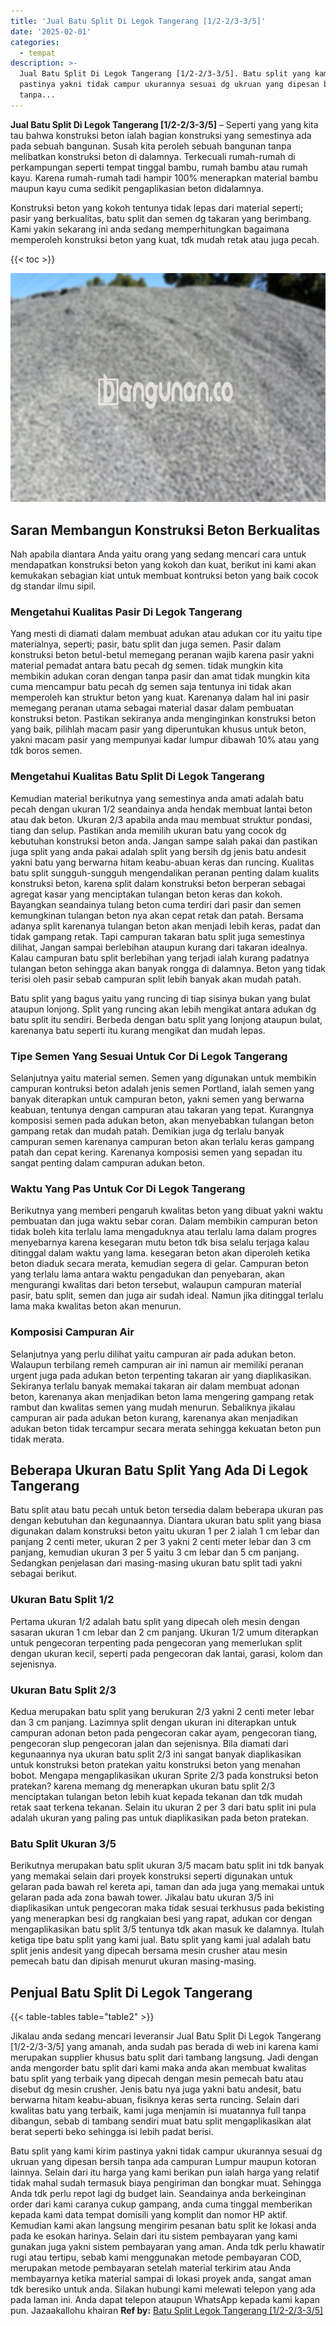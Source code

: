 ```yaml
---
title: 'Jual Batu Split Di Legok Tangerang [1/2-2/3-3/5]'
date: '2025-02-01'
categories:
  - tempat
description: >-
  Jual Batu Split Di Legok Tangerang [1/2-2/3-3/5]. Batu split yang kami kirim
  pastinya yakni tidak campur ukurannya sesuai dg ukruan yang dipesan bersih
  tanpa...
---
```


**Jual Batu Split Di Legok Tangerang \[1/2-2/3-3/5\]** – Seperti yang yang kita tau bahwa konstruksi beton ialah bagian konstruksi yang semestinya ada pada sebuah bangunan. Susah kita peroleh sebuah bangunan tanpa melibatkan konstruksi beton di dalamnya. Terkecuali rumah-rumah di perkampungan seperti tempat tinggal bambu, rumah bambu atau rumah kayu. Karena rumah-rumah tadi hampir 100% menerapkan material bambu maupun kayu cuma sedikit pengaplikasian beton didalamnya.

Konstruksi beton yang kokoh tentunya tidak lepas dari material seperti; pasir yang berkualitas, batu split dan semen dg takaran yang berimbang. Kami yakin sekarang ini anda sedang memperhitungkan bagaimana memperoleh konstruksi beton yang kuat, tdk mudah retak atau juga pecah.

{{< toc >}}

![Jual Batu Split Di Legok Tangerang [1/2-2/3-3/5]](/images/jual-batu-split-14.png)

## Saran Membangun Konstruksi Beton Berkualitas

Nah apabila diantara Anda yaitu orang yang sedang mencari cara untuk mendapatkan konstruksi beton yang kokoh dan kuat, berikut ini kami akan kemukakan sebagian kiat untuk membuat kontruksi beton yang baik cocok dg standar ilmu sipil.

### Mengetahui Kualitas Pasir Di Legok Tangerang

Yang mesti di diamati dalam membuat adukan atau adukan cor itu yaitu tipe materialnya, seperti; pasir, batu split dan juga semen. Pasir dalam konstruksi beton betul-betul memegang peranan wajib karena pasir yakni material pemadat antara batu pecah dg semen. tidak mungkin kita membikin adukan coran dengan tanpa pasir dan amat tidak mungkin kita cuma mencampur batu pecah dg semen saja tentunya ini tidak akan memperoleh kan struktur beton yang kuat. Karenanya dalam hal ini pasir memegang peranan utama sebagai material dasar dalam pembuatan konstruksi beton. Pastikan sekiranya anda menginginkan konstruksi beton yang baik, pilihlah macam pasir yang diperuntukan khusus untuk beton, yakni macam pasir yang mempunyai kadar lumpur dibawah 10% atau yang tdk boros semen.

### Mengetahui Kualitas Batu Split Di Legok Tangerang

Kemudian material berikutnya yang semestinya anda amati adalah batu pecah dengan ukuran 1/2 seandainya anda hendak membuat lantai beton atau dak beton. Ukuran 2/3 apabila anda mau membuat struktur pondasi, tiang dan selup. Pastikan anda memilih ukuran batu yang cocok dg kebutuhan konstruksi beton anda. Jangan sampe salah pakai dan pastikan juga split yang anda pakai adalah split yang bersih dg jenis batu andesit yakni batu yang berwarna hitam keabu-abuan keras dan runcing. Kualitas batu split sungguh-sungguh mengendalikan peranan penting dalam kualits konstruksi beton, karena split dalam konstruksi beton berperan sebagai agregat kasar yang menciptakan tulangan beton keras dan kokoh. Bayangkan seandainya tulang beton cuma terdiri dari pasir dan semen kemungkinan tulangan beton nya akan cepat retak dan patah. Bersama adanya split karenanya tulangan beton akan menjadi lebih keras, padat dan tidak gampang retak. Tapi campuran takaran batu split juga semestinya dilihat, Jangan sampai berlebihan ataupun kurang dari takaran idealnya. Kalau campuran batu split berlebihan yang terjadi ialah kurang padatnya tulangan beton sehingga akan banyak rongga di dalamnya. Beton yang tidak terisi oleh pasir sebab campuran split lebih banyak akan mudah patah.

Batu split yang bagus yaitu yang runcing di tiap sisinya bukan yang bulat ataupun lonjong. Split yang runcing akan lebih mengikat antara adukan dg batu split itu sendiri. Berbeda dengan batu split yang lonjong ataupun bulat, karenanya batu seperti itu kurang mengikat dan mudah lepas.

### Tipe Semen Yang Sesuai Untuk Cor Di Legok Tangerang

Selanjutnya yaitu material semen. Semen yang digunakan untuk membikin campuran kontruksi beton adalah jenis semen Portland, ialah semen yang banyak diterapkan untuk campuran beton, yakni semen yang berwarna keabuan, tentunya dengan campuran atau takaran yang tepat. Kurangnya komposisi semen pada adukan beton, akan menyebabkan tulangan beton gampang retak dan mudah patah. Demikian juga dg terlalu banyak campuran semen karenanya campuran beton akan terlalu keras gampang patah dan cepat kering. Karenanya komposisi semen yang sepadan itu sangat penting dalam campuran adukan beton.

### Waktu Yang Pas Untuk Cor Di Legok Tangerang

Berikutnya yang memberi pengaruh kwalitas beton yang dibuat yakni waktu pembuatan dan juga waktu sebar coran. Dalam membikin campuran beton tidak boleh kita terlalu lama mengaduknya atau terlalu lama dalam progres menyebarnya karena kesegaran mutu beton tdk bisa selalu terjaga kalau ditinggal dalam waktu yang lama. kesegaran beton akan diperoleh ketika beton diaduk secara merata, kemudian segera di gelar. Campuran beton yang terlalu lama antara waktu pengadukan dan penyebaran, akan mengurangi kwalitas dari beton tersebut, walaupun campuran material pasir, batu split, semen dan juga air sudah ideal. Namun jika ditinggal terlalu lama maka kwalitas beton akan menurun.

### Komposisi Campuran Air

Selanjutnya yang perlu dilihat yaitu campuran air pada adukan beton. Walaupun terbilang remeh campuran air ini namun air memiliki peranan urgent juga pada adukan beton terpenting takaran air yang diaplikasikan. Sekiranya terlalu banyak memakai takaran air dalam membuat adonan beton, karenanya akan menjadikan beton lama mengering gampang retak rambut dan kwalitas semen yang mudah menurun. Sebaliknya jikalau campuran air pada adukan beton kurang, karenanya akan menjadikan adukan beton tidak tercampur secara merata sehingga kekuatan beton pun tidak merata.

## Beberapa Ukuran Batu Split Yang Ada Di Legok Tangerang

Batu split atau batu pecah untuk beton tersedia dalam beberapa ukuran pas dengan kebutuhan dan kegunaannya. Diantara ukuran batu split yang biasa digunakan dalam konstruksi beton yaitu ukuran 1 per 2 ialah 1 cm lebar dan panjang 2 centi meter, ukuran 2 per 3 yakni 2 centi meter lebar dan 3 cm panjang, kemudian ukuran 3 per 5 yaitu 3 cm lebar dan 5 cm panjang. Sedangkan penjelasan dari masing-masing ukuran batu split tadi yakni sebagai berikut.

### Ukuran Batu Split 1/2

Pertama ukuran 1/2 adalah batu split yang dipecah oleh mesin dengan sasaran ukuran 1 cm lebar dan 2 cm panjang. Ukuran 1/2 umum diterapkan untuk pengecoran terpenting pada pengecoran yang memerlukan split dengan ukuran kecil, seperti pada pengecoran dak lantai, garasi, kolom dan sejenisnya.

### Ukuran Batu Split 2/3

Kedua merupakan batu split yang berukuran 2/3 yakni 2 centi meter lebar dan 3 cm panjang. Lazimnya split dengan ukuran ini diterapkan untuk campuran adonan beton pada pengecoran cakar ayam, pengecoran tiang, pengecoran slup pengecoran jalan dan sejenisnya. Bila diamati dari kegunaannya nya ukuran batu split 2/3 ini sangat banyak diaplikasikan untuk konstruksi beton pratekan yaitu konstruksi beton yang menahan bobot. Mengapa mengaplikasikan ukuran Sprite 2/3 pada konstruksi beton pratekan? karena memang dg menerapkan ukuran batu split 2/3 menciptakan tulangan beton lebih kuat kepada tekanan dan tdk mudah retak saat terkena tekanan. Selain itu ukuran 2 per 3 dari batu split ini pula adalah ukuran yang paling pas untuk diaplikasikan pada beton pratekan.

### Batu Split Ukuran 3/5

Berikutnya merupakan batu split ukuran 3/5 macam batu split ini tdk banyak yang memakai selain dari proyek konstruksi seperti digunakan untuk gelaran pada bawah rel kereta api, taman dan ada juga yang memakai untuk gelaran pada ada zona bawah tower. Jikalau batu ukuran 3/5 ini diaplikasikan untuk pengecoran maka tidak sesuai terkhusus pada bekisting yang menerapkan besi dg rangkaian besi yang rapat, adukan cor dengan mengaplikasikan batu split 3/5 tentunya tdk akan masuk ke dalamnya. Itulah ketiga tipe batu split yang kami jual. Batu split yang kami jual adalah batu split jenis andesit yang dipecah bersama mesin crusher atau mesin pemecah batu dan dipisah menurut ukuran masing-masing.

## Penjual Batu Split Di Legok Tangerang

{{< table-tables table="table2" >}}

Jikalau anda sedang mencari leveransir Jual Batu Split Di Legok Tangerang \[1/2-2/3-3/5\] yang amanah, anda sudah pas berada di web ini karena kami merupakan supplier khusus batu split dari tambang langsung. Jadi dengan anda mengorder batu split dari kami maka anda akan membuat kwalitas batu split yang terbaik yang dipecah dengan mesin pemecah batu atau disebut dg mesin crusher. Jenis batu nya juga yakni batu andesit, batu berwarna hitam keabu-abuan, fisiknya keras serta runcing. Selain dari kwalitas batu yang terbaik, kami juga menjamin isi muatannya full tanpa dibangun, sebab di tambang sendiri muat batu split mengaplikasikan alat berat seperti beko sehingga isi lebih padat berisi.

Batu split yang kami kirim pastinya yakni tidak campur ukurannya sesuai dg ukruan yang dipesan bersih tanpa ada campuran Lumpur maupun kotoran lainnya. Selain dari itu harga yang kami berikan pun ialah harga yang relatif tidak mahal sudah termasuk biaya pengiriman dan bongkar muat. Sehingga Anda tdk perlu repot lagi dg budget lain. Seandainya anda berkeinginan order dari kami caranya cukup gampang, anda cuma tinggal memberikan kepada kami data tempat domisili yang komplit dan nomor HP aktif. Kemudian kami akan langsung mengirim pesanan batu split ke lokasi anda pada ke esokan harinya. Selain dari itu sistem pembayaran yang kami gunakan juga yakni sistem pembayaran yang aman. Anda tdk perlu khawatir rugi atau tertipu, sebab kami menggunakan metode pembayaran COD, merupakan metode pembayaran setelah material terkirim atau Anda membayarnya ketika material sampai di lokasi proyek anda, sangat aman tdk beresiko untuk anda. Silakan hubungi kami melewati telepon yang ada pada laman ini. Anda dapat telepon ataupun WhatsApp kepada kami kapan pun. Jazaakallohu khairan
**Ref by:** [Batu Split Legok Tangerang [1/2-2/3-3/5]](https://id.wikipedia.org/wiki/Batu)
